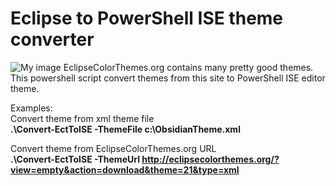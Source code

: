 Eclipse to PowerShell ISE theme converter
==========
![My image](https://raw.githubusercontent.com/akawhoami/psisetheme/master/ExampleThemeOne.PNG)
EclipseColorThemes.org contains many pretty good themes. This powershell script convert themes from this site to PowerShell ISE editor theme.

Examples:  
Convert theme from xml theme file  
**.\Convert-EctToISE -ThemeFile c:\ObsidianTheme.xml**  

Convert theme from EclipseColorThemes.org URL  
**.\Convert-EctToISE -ThemeUrl http://eclipsecolorthemes.org/?view=empty&action=download&theme=21&type=xml**


